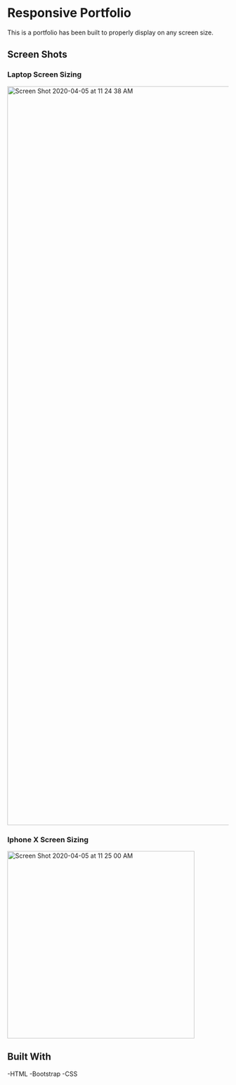 # Responsive Portfolio

This is a portfolio has been built to properly display on any screen size.

## Screen Shots

### Laptop Screen Sizing 

<img width="1680" alt="Screen Shot 2020-04-05 at 11 24 38 AM" src="https://user-images.githubusercontent.com/58203830/78504071-40f2a200-7730-11ea-854e-f1e6aed1b4c6.png">


### Iphone X Screen Sizing 

<img width="426" alt="Screen Shot 2020-04-05 at 11 25 00 AM" src="https://user-images.githubusercontent.com/58203830/78504072-4223cf00-7730-11ea-8491-f52abeda3afb.png">


## Built With 

-HTML 
-Bootstrap
-CSS
